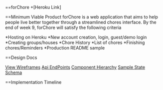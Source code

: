 ==forChore
+[Heroku Link]


==Minimum Viable Product
forChore is a web application that aims to help people live better together through a streamlined chores interface.
By the end of week 9, forChore will satisfy the following criteria

*Hosting on Heroku
*New account creation, login, guest/demo login
*Creating groups/houses
*Chore History
*List of chores
*Finishing chores/Reminders
*Production README sample

==Design Docs
 
[View Wireframes](./docs/wireframe)
[Api EndPoints](./docs/api-endpoints.md)
[Component Hierarchy](./docs/component-hierarchy)
[Sample State](./docs/sample-state.md)
[Schema](./docs/schema.md)

==Implementation Timeline

